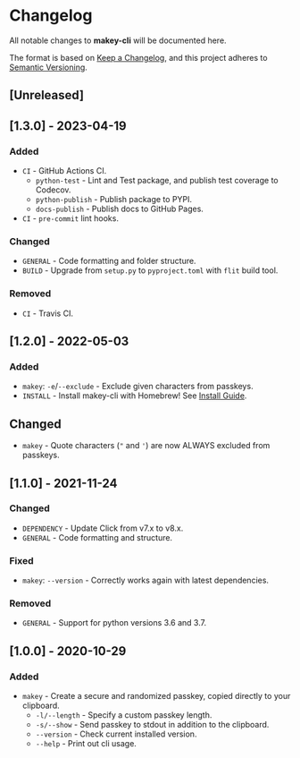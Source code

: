 # Changelog

All notable changes to **makey-cli** will be documented here.

The format is based on
[Keep a Changelog](https://keepachangelog.com/en/1.1.0/ "Keep a Changelog"),
and this project adheres to
[Semantic Versioning](https://semver.org/spec/v2.0.0.html "Semantic Versioning").

## [Unreleased]

## [1.3.0] - 2023-04-19

### Added

- `CI` - GitHub Actions CI.
  - `python-test` - Lint and Test package, and publish test coverage to Codecov.
  - `python-publish` - Publish package to PYPI.
  - `docs-publish` - Publish docs to GitHub Pages.
- `CI` - `pre-commit` lint hooks.

### Changed

- `GENERAL` - Code formatting and folder structure.
- `BUILD` - Upgrade from `setup.py` to `pyproject.toml` with `flit` build tool.

### Removed

- `CI` - Travis CI.

## [1.2.0] - 2022-05-03

### Added

- `makey`: `-e`/`--exclude` - Exclude given characters from passkeys.
- `INSTALL` - Install makey-cli with Homebrew! See [Install Guide](install.md "Install Guide").

## Changed

- `makey` - Quote characters (`"` and `'`) are now ALWAYS excluded from passkeys.

## [1.1.0] - 2021-11-24

### Changed

- `DEPENDENCY` - Update Click from v7.x to v8.x.
- `GENERAL` - Code formatting and structure.

### Fixed

- `makey`: `--version` - Correctly works again with latest dependencies.

### Removed

- `GENERAL` - Support for python versions 3.6 and 3.7.

## [1.0.0] - 2020-10-29

### Added

- `makey` - Create a secure and randomized passkey, copied directly to your clipboard.
  - `-l/--length` - Specify a custom passkey length.
  - `-s/--show` - Send passkey to stdout in addition to the clipboard.
  - `--version` - Check current installed version.
  - `--help` - Print out cli usage.
